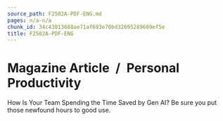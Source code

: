 ```yaml
---
source_path: F2502A-PDF-ENG.md
pages: n/a-n/a
chunk_id: 34c43813688ae71af693e70bd32695289609ef5e
title: F2502A-PDF-ENG
---
```

# Magazine Article / Personal Productivity

How Is Your Team Spending the Time Saved by Gen AI? Be sure you put those newfound hours to good use.
